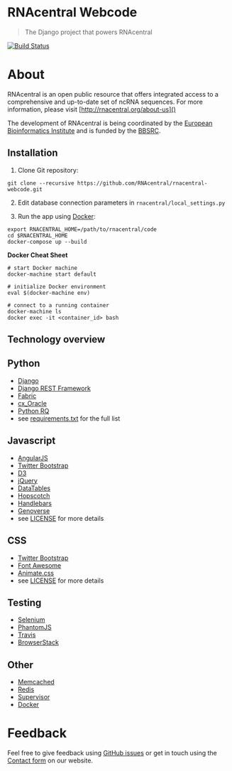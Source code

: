 # RNAcentral Webcode

> The Django project that powers RNAcentral

[![Build Status](https://travis-ci.org/RNAcentral/rnacentral-webcode.svg?branch=master)](https://travis-ci.org/RNAcentral/rnacentral-webcode)

# About

RNAcentral is an open public resource that offers integrated access to a comprehensive and up-to-date set of ncRNA sequences. For more information, please visit [http://rnacentral.org/about-us]()

The development of RNAcentral is being coordinated by the
[European Bioinformatics Institute](http://www.ebi.ac.uk) and is funded by the
[BBSRC](http://www.bbsrc.ac.uk).

## Installation

1. Clone Git repository:

  ```
  git clone --recursive https://github.com/RNAcentral/rnacentral-webcode.git
  ```

2. Edit database connection parameters in `rnacentral/local_settings.py`

3. Run the app using [Docker](https://www.docker.com):

  ```
  export RNACENTRAL_HOME=/path/to/rnacentral/code
  cd $RNACENTRAL_HOME
  docker-compose up --build
  ```

**Docker Cheat Sheet**

```
# start Docker machine
docker-machine start default

# initialize Docker environment
eval $(docker-machine env)

# connect to a running container
docker-machine ls
docker exec -it <container_id> bash 
```

## Technology overview

## Python

* [Django](https://www.djangoproject.com/)
* [Django REST Framework](http://www.django-rest-framework.org/)
* [Fabric](http://www.fabfile.org/)
* [cx_Oracle](http://cx-oracle.sourceforge.net/)
* [Python RQ](http://python-rq.org/)
* see [requirements.txt](rnacentral/requirements.txt) for the full list

## Javascript

* [AngularJS](https://angularjs.org/)
* [Twitter Bootstrap](http://getbootstrap.com/)
* [D3](http://d3js.org/)
* [jQuery](https://jquery.com/)
* [DataTables](http://datatables.net/)
* [Hopscotch](https://github.com/linkedin/hopscotch)
* [Handlebars](http://handlebarsjs.com/)
* [Genoverse](http://genoverse.org)
* see [LICENSE](LICENSE) for more details

## CSS

* [Twitter Bootstrap](http://getbootstrap.com/)
* [Font Awesome](http://fontawesome.io/)
* [Animate.css](https://daneden.github.io/animate.css/)
* see [LICENSE](LICENSE) for more details

## Testing
* [Selenium](http://www.seleniumhq.org/)
* [PhantomJS](http://phantomjs.org/)
* [Travis](https://travis-ci.org/)
* [BrowserStack](http://browserstack.com)

## Other
* [Memcached](http://memcached.org/)
* [Redis](http://redis.io/)
* [Supervisor](http://supervisord.org/)
* [Docker](https://www.docker.com)

# Feedback

Feel free to give feedback using [GitHub issues](https://github.com/RNAcentral/rnacentral-webcode/issues)
or get in touch using the [Contact form](http://rnacentral.org/contact) on our website.
